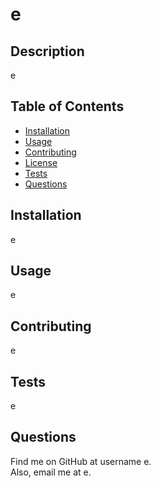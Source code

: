 
  # e

  
  ## Description

  e


  ## Table of Contents

  * [Installation](#installation)
  * [Usage](#usage)
  * [Contributing](#contributing)
  * [License](#license)
  * [Tests](#tests)
  * [Questions](#questions)


  ## Installation

  e


  ## Usage

  e


  ## Contributing

  e


  
  ## Tests

  e


  ## Questions

  Find me on GitHub at username e.<br>
  Also, email me at e.
  